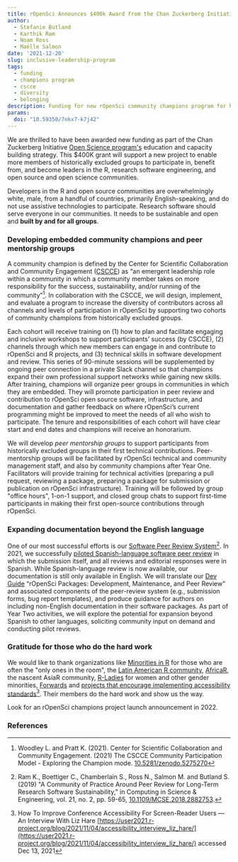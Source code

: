```yaml
---
title: rOpenSci Announces $400k Award from the Chan Zuckerberg Initiative to Empower Historically Excluded Groups as Community Leaders in Scientific Open Source Projects
author: 
  - Stefanie Butland
  - Karthik Ram
  - Noam Ross
  - Maëlle Salmon
date: '2021-12-20'
slug: inclusive-leadership-program
tags:
  - funding
  - champions program
  - cscce
  - diversity
  - belonging
description: Funding for new rOpenSci community champions program for historically excluded groups
params:
  doi: "10.59350/7nkx7-k7j42"
---
```

We are thrilled to have been awarded new funding as part of the Chan Zuckerberg Initiative [Open Science program's](https://czi.co/OpenScience) education and capacity building strategy. This $400K grant will support a new project to enable more members of historically excluded groups to participate in, benefit from, and become leaders in the R, research software engineering, and open source and open science communities. 

Developers in the R and open source communities are overwhelmingly white, male, from a handful of countries, primarily English-speaking, and do not use assistive technologies to participate. Research software should serve everyone in our communities. It needs to be sustainable and open and **built by and for all groups**. 


### Developing embedded community champions and peer mentorship groups

A community champion is defined by the Center for Scientific Collaboration and Community Engagement ([CSCCE](http://www.cscce.org/)) as “an emergent leadership role within a community in which a community member takes on more responsibility for the success, sustainability, and/or running of the community”[^1]. In collaboration with the CSCCE, we will design, implement, and evaluate a program to increase the diversity of contributors across all channels and levels of participation in rOpenSci by supporting two cohorts of community champions from historically excluded groups. 

Each cohort will receive training on (1) how to plan and facilitate engaging and inclusive workshops to support participants’ success (by CSCCE), (2) channels through which new members can engage in and contribute to rOpenSci and R projects, and (3) technical skills in software development and review. This series of 90-minute sessions will be supplemented by ongoing peer connection in a private Slack channel so that champions expand their own professional support networks while gaining new skills. After training, champions will organize peer groups in communities in which they are embedded. They will promote participation in peer review and contribution to rOpenSci open source software, infrastructure, and documentation and gather feedback on where rOpenSci’s current programming might be improved to meet the needs of all who wish to participate. The tenure and responsibilities of each cohort will have clear start and end dates and champions will receive an honorarium.

We will develop _peer mentorship groups_ to support participants from historically excluded groups in their first technical contributions. Peer-mentorship groups will be facilitated by rOpenSci technical and community management staff, and also by community champions after Year One. Facilitators will provide training for technical activities (preparing a pull request, reviewing a package, preparing a package for submission or publication on rOpenSci infrastructure). Training will be followed by group "office hours", 1-on-1 support, and closed group chats to support first-time participants in making their first open-source contributions through rOpenSci. 


### Expanding documentation beyond the English language

One of our most successful efforts is our [Software Peer Review System](https://ropensci.org/software-review/)[^2]. In 2021, we successfully [piloted Spanish-language software peer review](https://ropensci.org/blog/2021/07/27/censo2017-es/) in which the submission itself, and all reviews and editorial responses were in Spanish. While Spanish-language review is now available, our documentation is still only available in English. We will translate our [Dev Guide](https://devguide.ropensci.org/) “rOpenSci Packages: Development, Maintenance, and Peer Review” and associated components of the peer-review system (e.g., submission forms, bug report templates), and produce guidance for authors on including non-English documentation in their software packages. As part of Year Two activities, we will explore the potential for expansion beyond Spanish to other languages, soliciting community input on demand and conducting pilot reviews.


### Gratitude for those who do the hard work

We would like to thank organizations like [Minorities in R](https://mircommunity.com/) for those who are often the "only ones in the room", the [Latin American R community](http://lacion.rbind.io/talk/2020_user2020_panel/), [AfricaR](https://africa-r.org/#home), the nascent AsiaR community,  [R-Ladies](https://rladies.org/about-us/) for women and other gender minorities, [Forwards](https://forwards.github.io/) and [projects that encourage implementing accessibility standards](https://user2021.r-project.org/blog/2021/11/04/accessibility_interview_liz_hare/)[^3]. Their members do the hard work and show us the way.

Look for an rOpenSci champions project launch announcement in 2022.


### References

[^1]: Woodley L. and Pratt K. (2021). Center for Scientific Collaboration and Community Engagement. (2021) The CSCCE Community Participation Model - Exploring the Champion mode. [10.5281/zenodo.5275270](https://doi.org/10.5281/zenodo.5275270)

[^2]: Ram K., Boettiger C., Chamberlain S., Ross N., Salmon M. and Butland S. (2019) "A Community of Practice Around Peer Review for Long-Term Research Software Sustainability," in Computing in Science & Engineering, vol. 21, no. 2, pp. 59-65, [10.1109/MCSE.2018.2882753](https://doi.org/10.1109/MCSE.2018.2882753).

[^3]: How To Improve Conference Accessibility For Screen-Reader Users — An Interview With Liz Hare [https://user2021.r-project.org/blog/2021/11/04/accessibility_interview_liz_hare/](https://user2021.r-project.org/blog/2021/11/04/accessibility_interview_liz_hare/) accessed Dec 13, 2021
